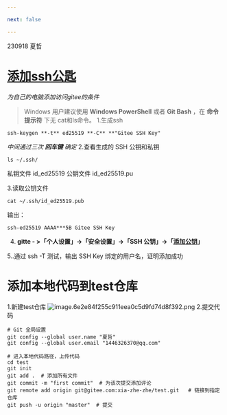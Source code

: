 ```yaml
---

next: false

---
```




<BlogInfo id="386" title="gitee 上传代码的步骤" author="夏哲哲" pv=0 read_times=0 pre_cost_time="36" category="git" tag_list="['']" create_time="2023.09.18 10:23:46.400145" update_time="2023.09.18 10:23:46.400151" />

230918
夏哲

# [添加ssh公匙](https://help.gitee.com/base/account/SSH%E5%85%AC%E9%92%A5%E8%AE%BE%E7%BD%AE)

_为自己的电脑添加访问gitee的条件_

> Windows 用户建议使用 **Windows PowerShell** 或者 **Git Bash** ，在 **命令提示符** 下无
> cat和ls命令。
1.生成ssh
```shell script
ssh-keygen **-t** ed25519 **-C** **"Gitee SSH Key"
```
_中间通过三次 **回车键** 确定_
2.查看生成的 SSH 公钥和私钥
```shell script
ls ~/.ssh/
```
私钥文件 id_ed25519
公钥文件  id_ed25519.pu

3.读取公钥文件
```shell script
cat ~/.ssh/id_ed25519.pub
```
输出： 
```shell script
ssh-ed25519 AAAA***5B Gitee SSH Key
```
4. **gitte - >「个人设置」->「安全设置」->「SSH 公钥」->「[添加公钥](https://gitee.com/profile/sshkeys)」**

5..通过 ssh -T 测试，输出 SSH Key 绑定的用户名，证明添加成功 
# 添加本地代码到test仓库
1.新建test仓库
![image.6e2e84f255c911eea0c5d9fd74d8f392.png](http://www.lll.plus/media/image/2023/09/18/image.6e2e84f255c911eea0c5d9fd74d8f392.png)
2.提交代码
```shell script
# Git 全局设置
git config --global user.name "夏哲"
git config --global user.email "1446326370@qq.com"

# 进入本地代码路径，上传代码 
cd test 
git init  
git add .  # 添加所有文件 
git commit -m "first commit"  # 为该次提交添加评论 
git remote add origin git@gitee.com:xia-zhe-zhe/test.git   # 链接到指定仓库 
git push -u origin "master"  # 提交
```






<ActionBox />
